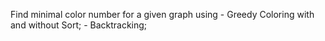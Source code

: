 Find minimal color number for a given graph using
	- Greedy Coloring with and without Sort;
	- Backtracking;